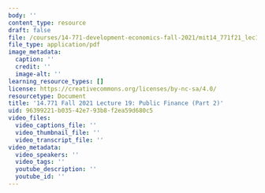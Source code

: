 ```yaml
---
body: ''
content_type: resource
draft: false
file: /courses/14-771-development-economics-fall-2021/mit14_771f21_lec19_pf2.pdf
file_type: application/pdf
image_metadata:
  caption: ''
  credit: ''
  image-alt: ''
learning_resource_types: []
license: https://creativecommons.org/licenses/by-nc-sa/4.0/
resourcetype: Document
title: '14.771 Fall 2021 Lecture 19: Public Finance (Part 2)'
uid: 96399221-b035-42e7-93b8-f2ea59d680c5
video_files:
  video_captions_file: ''
  video_thumbnail_file: ''
  video_transcript_file: ''
video_metadata:
  video_speakers: ''
  video_tags: ''
  youtube_description: ''
  youtube_id: ''
---
```

